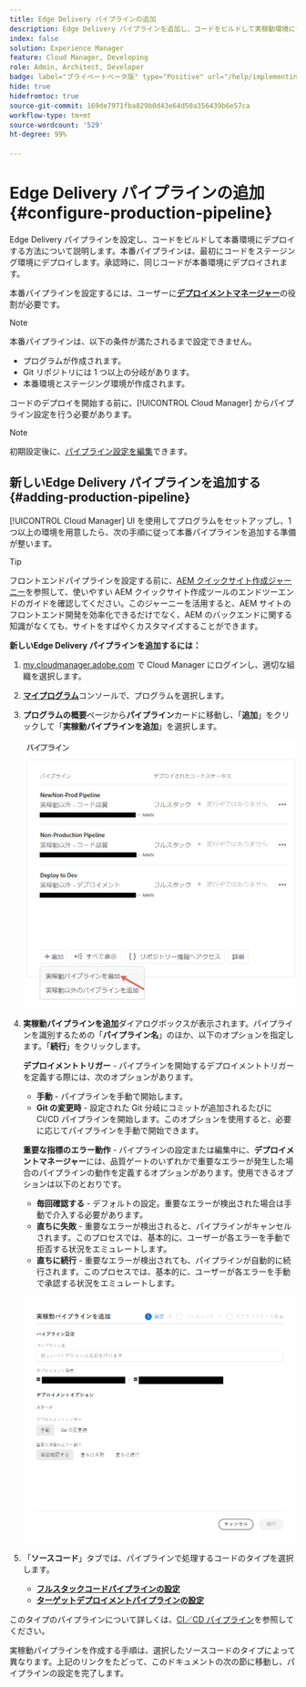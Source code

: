 ```yaml
---
title: Edge Delivery パイプラインの追加
description: Edge Delivery パイプラインを追加し、コードをビルドして実稼動環境にデプロイする方法について説明します。
index: false
solution: Experience Manager
feature: Cloud Manager, Developing
role: Admin, Architect, Developer
badge: label="プライベートベータ版" type="Positive" url="/help/implementing/cloud-manager/release-notes/current.md#gitlab-bitbucket"
hide: true
hidefromtoc: true
source-git-commit: 169de7971fba829b0d43e64d50a356439b6e57ca
workflow-type: tm+mt
source-wordcount: '529'
ht-degree: 99%

---
```




# Edge Delivery パイプラインの追加 {#configure-production-pipeline}

Edge Delivery パイプラインを設定し、コードをビルドして本番環境にデプロイする方法について説明します。本番パイプラインは、最初にコードをステージング環境にデプロイします。承認時に、同じコードが本番環境にデプロイされます。

本番パイプラインを設定するには、ユーザーに&#x200B;**[デプロイメントマネージャー](/help/onboarding/cloud-manager-introduction.md#role-based-permissions)**&#x200B;の役割が必要です。

>[!NOTE]
>
>本番パイプラインは、以下の条件が満たされるまで設定できません。
>
>* プログラムが作成されます。
>* Git リポジトリには 1 つ以上の分岐があります。
>* 本番環境とステージング環境が作成されます。

コードのデプロイを開始する前に、[!UICONTROL Cloud Manager] からパイプライン設定を行う必要があります。

>[!NOTE]
>
>初期設定後に、[パイプライン設定を編集](managing-pipelines.md)できます。

## 新しいEdge Delivery パイプラインを追加する {#adding-production-pipeline}

[!UICONTROL Cloud Manager] UI を使用してプログラムをセットアップし、1 つ以上の環境を用意したら、次の手順に従って本番パイプラインを追加する準備が整います。

>[!TIP]
>
>フロントエンドパイプラインを設定する前に、[AEM クイックサイト作成ジャーニー](/help/journey-sites/quick-site/overview.md)を参照して、使いやすい AEM クイックサイト作成ツールのエンドツーエンドのガイドを確認してください。このジャーニーを活用すると、AEM サイトのフロントエンド開発を効率化できるだけでなく、AEM のバックエンドに関する知識がなくても、サイトをすばやくカスタマイズすることができます。

**新しいEdge Delivery パイプラインを追加するには：**

1. [my.cloudmanager.adobe.com](https://my.cloudmanager.adobe.com/) で Cloud Manager にログインし、適切な組織を選択します。

1. **[マイプログラム](/help/implementing/cloud-manager/navigation.md#my-programs)**&#x200B;コンソールで、プログラムを選択します。

1. **プログラムの概要**&#x200B;ページから&#x200B;**パイプライン**&#x200B;カードに移動し、「**追加**」をクリックして「**実稼動パイプラインを追加**」を選択します。

   ![プログラムの概要ページのパイプラインカード](/help/implementing/cloud-manager/assets/configure-pipeline/add-prod-1.png)

1. **実稼動パイプラインを追加**&#x200B;ダイアログボックスが表示されます。パイプラインを識別するための「**パイプライン名**」のほか、以下のオプションを指定します。「**続行**」をクリックします。

   **デプロイメントトリガー** - パイプラインを開始するデプロイメントトリガーを定義する際には、次のオプションがあります。

   * **手動** - パイプラインを手動で開始します。
   * **Git の変更時** - 設定された Git 分岐にコミットが追加されるたびに CI/CD パイプラインを開始します。このオプションを使用すると、必要に応じてパイプラインを手動で開始できます。

   **重要な指標のエラー動作** - パイプラインの設定または編集中に、**デプロイメントマネージャー**&#x200B;には、品質ゲートのいずれかで重要なエラーが発生した場合のパイプラインの動作を定義するオプションがあります。使用できるオプションは以下のとおりです。

   * **毎回確認する** - デフォルトの設定。重要なエラーが検出された場合は手動で介入する必要があります。
   * **直ちに失敗** - 重要なエラーが検出されると、パイプラインがキャンセルされます。このプロセスでは、基本的に、ユーザーが各エラーを手動で拒否する状況をエミュレートします。
   * **直ちに続行** - 重要なエラーが検出されても、パイプラインが自動的に続行されます。このプロセスでは、基本的に、ユーザーが各エラーを手動で承認する状況をエミュレートします。

   ![本番パイプライン設定](/help/implementing/cloud-manager/assets/configure-pipeline/production-pipeline-configuration.png)

1. 「**ソースコード**」タブでは、パイプラインで処理するコードのタイプを選択します。

   * **[フルスタックコードパイプラインの設定](#full-stack-code)**
   * **[ターゲットデプロイメントパイプラインの設定](#targeted-deployment)**

このタイプのパイプラインについて詳しくは、[CI／CD パイプライン](/help/implementing/cloud-manager/configuring-pipelines/introduction-ci-cd-pipelines.md)を参照してください。

実稼動パイプラインを作成する手順は、選択したソースコードのタイプによって異なります。上記のリンクをたどって、このドキュメントの次の節に移動し、パイプラインの設定を完了します。

